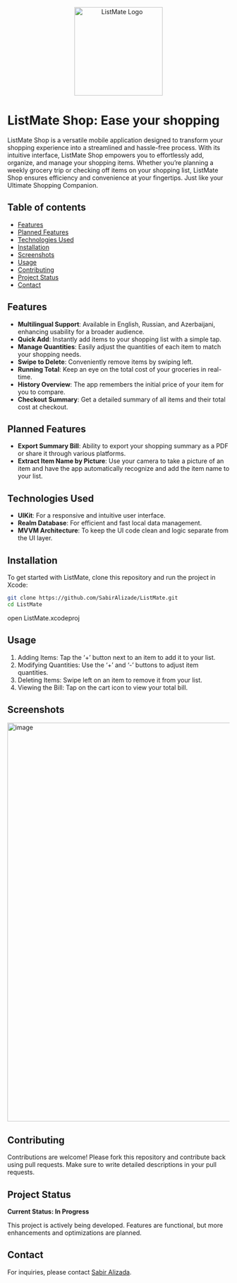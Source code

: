 
<p align="center">
  <img src="https://github.com/user-attachments/assets/b38a7a87-e750-485a-89ad-b311d7b7397d" alt="ListMate Logo" width="200"/>
</p>

# ListMate Shop: Ease your shopping

ListMate Shop is a versatile mobile application designed to transform your shopping experience into a streamlined and hassle-free process. With its intuitive interface, ListMate Shop empowers you to effortlessly add, organize, and manage your shopping items. Whether you’re planning a weekly grocery trip or checking off items on your shopping list, ListMate Shop ensures efficiency and convenience at your fingertips. 
Just like your Ultimate Shopping Companion. 

## Table of contents
* [Features](#features)
* [Planned Features](#planned-features)
* [Technologies Used](#technologies-used)
* [Installation](#installation)
* [Screenshots](#screenshots)
* [Usage](#usage)
* [Contributing](#contributing)
* [Project Status](#project-status)
* [Contact](#contact)

## Features

- **Multilingual Support**: Available in English, Russian, and Azerbaijani, enhancing usability for a broader audience.
- **Quick Add**: Instantly add items to your shopping list with a simple tap.
- **Manage Quantities**: Easily adjust the quantities of each item to match your shopping needs.
- **Swipe to Delete**: Conveniently remove items by swiping left.
- **Running Total**: Keep an eye on the total cost of your groceries in real-time.
- **History Overview**: The app remembers the initial price of your item for you to compare.
- **Checkout Summary**: Get a detailed summary of all items and their total cost at checkout.

## Planned Features

- **Export Summary Bill**: Ability to export your shopping summary as a PDF or share it through various platforms.
- **Extract Item Name by Picture**: Use your camera to take a picture of an item and have the app automatically recognize and add the item name to your list.

## Technologies Used

- **UIKit**: For a responsive and intuitive user interface.
- **Realm Database**: For efficient and fast local data management.
- **MVVM Architecture**: To keep the UI code clean and logic separate from the UI layer.

## Installation

To get started with ListMate, clone this repository and run the project in Xcode:

```bash
git clone https://github.com/SabirAlizade/ListMate.git
cd ListMate
```
open ListMate.xcodeproj

## Usage

1.	Adding Items: Tap the ‘+’ button next to an item to add it to your list.
2.	Modifying Quantities: Use the ‘+’ and ‘-’ buttons to adjust item quantities.
3.	Deleting Items: Swipe left on an item to remove it from your list.
4.	Viewing the Bill: Tap on the cart icon to view your total bill.

## Screenshots

<img width="901" alt="image" src="https://github.com/user-attachments/assets/7bb768a0-1a16-4a47-8467-c10e8e4b2d68">

## Contributing

Contributions are welcome! Please fork this repository and contribute back using pull requests. Make sure to write detailed descriptions in your pull requests.

## Project Status

**Current Status: In Progress**

This project is actively being developed. Features are functional, but more enhancements and optimizations are planned.

## Contact

For inquiries, please contact [Sabir Alizada](mailto:sabir.al@icloud.com).

